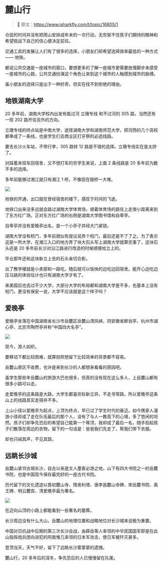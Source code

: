 # 麓山行

> 🔔 原文：https://www.isharkfly.com/t/topic/16805/1

仓促的时间并没有把爬山安排成年末的一次行动，无奈架不住孩子们期待的眼神和希望挑战下自己的信心便决定前往。

交通工具的发展让人们有了很多的选择，小朋友们却希望选择效率最低的一种方式 —— 地铁。

都说公共交通是一座城市的窗口，要想更多的了解一座城市更需要放慢脚步来感受一座城市的心跳，公共交通扮演这个角色让来到这个城市的人触摸到城市的脉搏。

虽小朋友的选择只是出于一种好奇，但实在找不到拒绝的理由。

## 地铁湖南大学
20 多年前，湖南大学校内出发有能过河 立珊专线 和不过河的 305 路，当然还有一班 202 路开往另外的方向。

立珊专线的终点站是中南大学，途径湖南大学和湖南师范大学，把河西的几个高校都串成了一条线，也是学生们去商业区打牙祭的必选线路。

要去长沙火车站，不带行李，305 路转 12 路是不错的选择。立珊专线实在是太挤了。

对踩着末班车回宿舍，又不想打车的穷学生来说，上面 2 条线路是 20 多年前为数不多的选择。

多年前能够过湘江就只有湘江 1 桥，不像现在隧桥一大堆。

![](https://cdn.isharkfly.com/com-isharkfly-www/discourse-uploads/optimized/3X/a/2/a237f239d304bc0372aa4ca81d629610dbb65fb7_2_690x409.jpeg)

地铁的开通，出口就在曾经宿舍的楼下，感叹于时间的飞逝。

地铁口出来没多远就会路过湖南大学体育场，顺着体育场的路往上走很小距离来到了东方红广场，正对东方红广场的右侧是湖南大学图书馆和自卑亭。

自卑亭并没有爱晚亭出名，是一个小亭子并经大门紧锁。

湖南大学没有校门，多年前貌似有提议说弄个校门，最后还是不了了之。为了表示这是一所大学，在湘江入口的地方弄了块大石头写上湖南大学就算完事了，这块石头还是 20 多年前长沙对沿江路进行改造的时候顺便给立上的。

毕业那年还和这块新立上去的石头亲切合影。

出了教学楼就是小卖部和一路吃，随后就可以愉快的边吃边回宿舍。能开心边吃边压马路的体验估计也只有湖南大学才有了。

来美国后也去过不少大学，大部分大学的布局都和湖南大学差不多，也基本上没有校门，更没有保安一说，大学不应该就是这个样子吗？

## 爱晚亭
爱晚亭坐落在中国湖南省长沙市岳麓区岳麓山清风峡，同安徽省醉翁亭、杭州市湖心亭、北京市陶然亭并称“中国四大名亭”。

![](https://cdn.isharkfly.com/com-isharkfly-www/discourse-uploads/optimized/3X/e/d/ed872b278abaf0a4d03edc6e4240a6854dfee682_2_690x303.jpeg)

现今，游人如织。

要移动下都比较困难，就算拍照想留下比较简单的背景都不容易。

岳麓山景区不收费，也许是来到长沙的人都想来看看的原因吧。

虽学生那些年岳麓山的旅游大巴也很多，但真的没有现在这么多人，上岳麓山都有很多小路可以走。

走爱晚亭的这条路是大路，大学生都喜欢标新立异，不走寻常路，所以爱晚亭这条山上的线路其实走得并不多。

上山小径以爱晚亭为起点，上顶为终点，早已过了学生时代的豪迈。如今携家人漫游小径却成了走在队伍最后的那个人，没有了与人一教高下的心境，多了悠闲的坦然。孩子们却争先恐后的希望自己能第一个等顶，我却成了最后一名，随手拾起孩子们散落在周边的衣物，留下的一句话是：爸爸我们先走了，帮我们带下衣服。

却也只闻其声，不见其踪。

## 远眺长沙城

岳麓山紧邻古城长沙，自古以来是文人墨客必游之地，山下有四大书院之一的岳麓书院，也是中国现今保存最完好的一座古代书院。

历代留下的文化遗迹以晋初麓山寺、隋舍利塔、唐李邕麓山寺碑、宋岳麓书院、禹王碑、明云麓宫、清爱晚亭最为著名。

![](https://cdn.isharkfly.com/com-isharkfly-www/discourse-uploads/optimized/3X/6/e/6e99d289a497656d9cadb58e44d8069083536387_2_690x300.jpeg)

在迈向山顶的小路上都能看到一些著名的墓葬。

长沙周边没有什么大山，岳麓山的地理位置和战略地位对长沙城来说极为重要。

中国对日抗战中后期的第三次长沙会战，由薛岳等人率领的中华民国国军即是在此山指挥炮兵团向进犯的阿南惟几率领的日本军攻击，使日军被歼灭甚多。

登顶当天，天气不好，留下了远眺长沙雾蒙蒙的遗憾。

麓山行，20 多年后的深冬，争先恐后的人已慢慢留在队尾。